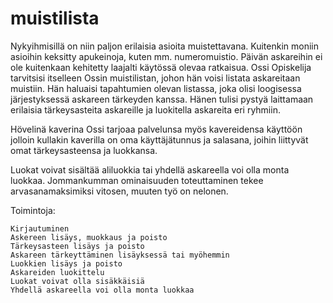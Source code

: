 # muistilista
Nykyihmisillä on niin paljon erilaisia asioita muistettavana. Kuitenkin moniin asioihin keksitty apukeinoja, kuten mm. numeromuistio. Päivän askareihin ei ole kuitenkaan kehitetty laajalti käytössä olevaa ratkaisua. Ossi Opiskelija tarvitsisi itselleen Ossin muistilistan, johon hän voisi listata askareitaan muistiin. Hän haluaisi tapahtumien olevan listassa, joka olisi loogisessa järjestyksessä askareen tärkeyden kanssa. Hänen tulisi pystyä laittamaan erilaisia tärkeysasteita askareille ja luokitella askareita eri ryhmiin.

Hövelinä kaverina Ossi tarjoaa palvelunsa myös kavereidensa käyttöön jolloin kullakin kaverilla on oma käyttäjätunnus ja salasana, joihin liittyvät omat tärkeysasteensa ja luokkansa.

Luokat voivat sisältää aliluokkia tai yhdellä askareella voi olla monta luokkaa. Jommankumman ominaisuuden toteuttaminen tekee arvasanamaksimiksi vitosen, muuten työ on nelonen.

Toimintoja:

    Kirjautuminen
    Askereen lisäys, muokkaus ja poisto
    Tärkeysasteen lisäys ja poisto
    Askareen tärkeyttäminen lisäyksessä tai myöhemmin
    Luokkien lisäys ja poisto
    Askareiden luokittelu
    Luokat voivat olla sisäkkäisiä
    Yhdellä askareella voi olla monta luokkaa

